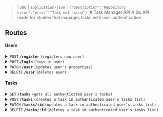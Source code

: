 > | `500`         | `application/json`                | `{"description":"Repository error","error":"Task not found"}`                           |# Task Manager API
A Go API made for studies that manages tasks with user authentication

## Routes
#### Users

<details>
 <summary><code>POST</code> <code><b>/register</b></code> <code>(registers new user)</code></summary>

##### JSON Body Params

> | name      |  type     | data type               |
> |-----------|-----------|-------------------------|
> | email     |  required | string (valid email)    |
> | password  |  required | string                  |

##### Responses

> | http code     | content-type                      | response                                                            |
> |---------------|-----------------------------------|---------------------------------------------------------------------|
> | `201`         | `application/json`        | `{"ok":"use /login to authenticate"}`                                |
> | `400`         | `application/json`                | `{"description":"Validation error","error":"Key: 'User.Email' Error:Field validation for 'Email' failed on the 'email' tag"}`                            |
> | `400`         | `application/json`                | `{"description":"Validation error","error":"Key: 'UserDTO.Email' Error:Field validation for 'Email' failed on the 'required' tag"}`                            |
> | `400`         | `application/json`                | `{"description":"Validation error","error":"Key: 'UserDTO.Password' Error:Field validation for 'Password' failed on the 'required' tag"}`                            |
</details>

<details>
 <summary><code>POST</code> <code><b>/login</b></code> <code>(logs in user)</code></summary>

##### JSON Body Params

> | name      |  type     | data type               |
> |-----------|-----------|-------------------------|
> | email     |  required | string    |
> | password  |  required | string                  |

##### Responses

> | http code     | content-type                      | response                                                            |
> |---------------|-----------------------------------|---------------------------------------------------------------------|
> | `200`         | `application/json`        | `{"token":"..."}`                                |
> | `400`         | `application/json`                | `{"description":"Validation error","error":"Key: 'UserDTO.Email' Error:Field validation for 'Email' failed on the 'required' tag"}`                            |
> | `400`         | `application/json`                | `{"description":"Validation error","error":"Key: 'UserDTO.Password' Error:Field validation for 'Password' failed on the 'required' tag"}`                           |
> | `400`         | `application/json`                | `{"description":"Validation error","error":"crypto/bcrypt: hashedPassword is not the hash of the given password"}`                           |
> | `500`         | `application/json`                | `{"description":"Repository error","error":"User not found"}`                           |
</details>

<details>
 <summary><code>PATCH</code> <code><b>/user</b></code> <code>(updates user's properties)</code></summary>

##### JSON Body Params

> | name      |  type     | data type               |
> |-----------|-----------|-------------------------|
> | email     |  optional | string    |
> | password  |  optional | string                  |

##### Headers

> | name | data type |
> |------|-----------|
> | Authorization | string (JWT token) |

##### Responses

> | http code     | content-type                      | response                                                            |
> |---------------|-----------------------------------|---------------------------------------------------------------------|
> | `200`         | `application/json`        | `{"status":"success"}`                                |
> | `400`         | `application/json`                | `{"description":"Validation error","error":"Key: 'User.Email' Error:Field validation for 'Email' failed on the 'email' tag"}`                            |                        |                          |
> | `401`         | `application/json`                | `{"description":"You must be authenticated","error":"token is malformed: ..."}`                            |                        |                          |
> | `401`         | `application/json`                | `{"description":"You must be authenticated","error":"Authorization header not found"}`                            |                        |                          |
> | `401`         | `application/json`                | `{"description":"You must be authenticated","error":"token has invalid claims: token is expired"}`                            |                        |                          |
</details>

<details>
 <summary><code>DELETE</code> <code><b>/user</b></code> <code>(deletes user)</code></summary>

##### Headers

> | name | data type |
> |------|-----------|
> | Authorization | string (JWT token) |

##### Responses

> | http code     | content-type                      | response                                                            |
> |---------------|-----------------------------------|---------------------------------------------------------------------|
> | `200`         | `application/json`        | `{"status":"success"}`                                |
> | `401`         | `application/json`                | `{"description":"You must be authenticated","error":"token is malformed: ..."}`                            |                        |                          |
> | `401`         | `application/json`                | `{"description":"You must be authenticated","error":"Authorization header not found"}`                            |                        |                          |
> | `401`         | `application/json`                | `{"description":"You must be authenticated","error":"token has invalid claims: token is expired"}`                            |                        |                          |
</details>

#### Tasks

<details>
 <summary><code>GET</code> <code><b>/tasks</b></code> <code>(gets all authenticated user's tasks)</code></summary>

##### Headers

> | name | data type |
> |------|-----------|
> | Authorization | string (JWT token) |

##### Responses

> | http code     | content-type                      | response                                                            |
> |---------------|-----------------------------------|---------------------------------------------------------------------|
> | `200`         | `application/json`        | `[{...}]`                                |
> | `401`         | `application/json`                | `{"description":"You must be authenticated","error":"token is malformed: ..."}`                            |                        |                          |
> | `401`         | `application/json`                | `{"description":"You must be authenticated","error":"Authorization header not found"}`                            |                        |                          |
> | `401`         | `application/json`                | `{"description":"You must be authenticated","error":"token has invalid claims: token is expired"}`                            |                        |                          |
</details>

<details>
 <summary><code>POST</code> <code><b>/tasks</b></code> <code>(creates a task in authenticated user's tasks list)</code></summary>

##### JSON Body Params

> | name      |  type     | data type               |
> |-----------|-----------|-------------------------|
> | title     |  required | string    |
> | description  |  optional | string                  |
> | toDate  |  required | string (dd/mm/yy hh:mm)                  |
> | tags  |  optional | []string                 |

##### Headers

> | name | data type |
> |------|-----------|
> | Authorization | string (JWT token) |

##### Responses

> | http code     | content-type                      | response                                                            |
> |---------------|-----------------------------------|---------------------------------------------------------------------|
> | `201`         | `application/json`        | `{"createdTaskId":"..."}`              
> | `400`         | `application/json`                | `{"description":"Validation error","error":"Key: 'CreateTaskDTO.Title' Error:Field validation for 'Title' failed on the 'required' tag"}`                            |                        |                          | 
> | `400`         | `application/json`                | `{"description":"Validation error","error":"Key: 'CreateTaskDTO.ToDate' Error:Field validation for 'ToDate' failed on the 'required' tag"}`                            |                        |                          | 
> | `400`         | `application/json`                | `{"description":"Validation error","error":"parsing time..."}`                            |                        |                          |   
> | `401`         | `application/json`                | `{"description":"You must be authenticated","error":"token is malformed: ..."}`                            |                        |                          |
> | `401`         | `application/json`                | `{"description":"You must be authenticated","error":"Authorization header not found"}`                            |                        |                          |
> | `401`         | `application/json`                | `{"description":"You must be authenticated","error":"token has invalid claims: token is expired"}`                            |                        |                          |
</details>

<details>
 <summary><code>PATCH</code> <code><b>/tasks/:id</b></code> <code>(updates a task in authenticated user's tasks list)</code></summary>

##### JSON Body Params

> | name      |  type     | data type               |
> |-----------|-----------|-------------------------|
> | title     |  optional | string    |
> | description  |  optional | string                  |
> | toDate  |  optional | string (dd/mm/yy hh:mm)                  |
> | completed | optional | bool |
> | tags  |  optional | []string                 |

##### Headers

> | name | data type |
> |------|-----------|
> | Authorization | string (JWT token) |

##### Responses

> | http code     | content-type                      | response                                                            |
> |---------------|-----------------------------------|---------------------------------------------------------------------|
> | `200`         | `application/json`        | `{"status":"success"}`              
> | `400`         | `application/json`                | `{"description":"Validation error","error":"parsing time..."}`                            |                        |                          |   
> | `401`         | `application/json`                | `{"description":"You must be authenticated","error":"token is malformed: ..."}`                            |                        |                          |
> | `401`         | `application/json`                | `{"description":"You must be authenticated","error":"Authorization header not found"}`                            |                        |                          |
> | `401`         | `application/json`                | `{"description":"You must be authenticated","error":"token has invalid claims: token is expired"}`                            |                        |                          |
> | `500`         | `application/json`                | `{"description":"Repository error","error":"Task not found"}`                           |
</details>

<details>
 <summary><code>DELETE</code> <code><b>/tasks/:id</b></code> <code>(deletes a task in authenticated user's tasks list)</code></summary>

##### Headers

> | name | data type |
> |------|-----------|
> | Authorization | string (JWT token) |

##### Responses

> | http code     | content-type                      | response                                                            |
> |---------------|-----------------------------------|---------------------------------------------------------------------|
> | `200`         | `application/json`        | `{"status":"success"}`              
> | `400`         | `application/json`                | `{"description":"Validation error","error":"parsing time..."}`                            |                        |                          |   
> | `401`         | `application/json`                | `{"description":"You must be authenticated","error":"token is malformed: ..."}`                            |                        |                          |
> | `401`         | `application/json`                | `{"description":"You must be authenticated","error":"Authorization header not found"}`                            |                        |                          |
> | `401`         | `application/json`                | `{"description":"You must be authenticated","error":"token has invalid claims: token is expired"}`                            |                        |                          |
> | `500`         | `application/json`                | `{"description":"Repository error","error":"Task not found"}`                           |
</details>